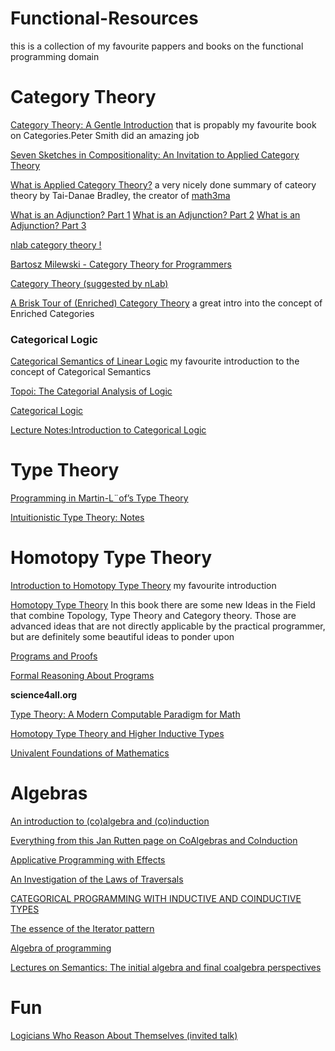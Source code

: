 # Functional-Resources


this is a collection of my favourite pappers and books on the functional programming domain 


# Category Theory 
[Category Theory: A Gentle Introduction](https://www.logicmatters.net/categories/) that is propably my favourite book on Categories.Peter Smith did an amazing job  

[Seven Sketches in Compositionality: An Invitation to Applied Category Theory](https://arxiv.org/abs/1803.05316)

[What is Applied Category Theory?](https://arxiv.org/abs/1809.05923) a very nicely done summary of cateory theory by Tai-Danae Bradley, the creator of [math3ma](https://www.math3ma.com/categories/category-theory)

[What is an Adjunction? Part 1](https://www.math3ma.com/blog/what-is-an-adjunction-part-1)
[What is an Adjunction? Part 2](https://www.math3ma.com/blog/what-is-an-adjunction-part-2)
[What is an Adjunction? Part 3](https://www.math3ma.com/blog/what-is-an-adjunction-part-3)

[nlab category theory !](https://ncatlab.org/nlab/show/category+theory)

[Bartosz Milewski - Category Theory for Programmers ](https://www.google.com/url?sa=t&rct=j&q=&esrc=s&source=web&cd=14&cad=rja&uact=8&ved=2ahUKEwjwsI3q9d3lAhXGfFAKHfAeAh8QFjANegQIAhAC&url=https%3A%2F%2Funglueit-files.s3.amazonaws.com%2Febf%2Fe90890f0a6ea420c9825657d6f3a851d.pdf&usg=AOvVaw0zhLdYBYLTEXUr-mBJql7k)

[Category Theory (suggested by nLab)](http://www.andrew.cmu.edu/course/80-413-713/)

[A Brisk Tour of (Enriched) Category Theory](https://digitalcommons.oberlin.edu/honors/208/) a great intro into the concept of Enriched Categories

### Categorical Logic 
[Categorical Semantics of Linear Logic](https://www.irif.fr/~mellies//mpri/mpri-ens/biblio/categorical-semantics-of-linear-logic.pdf) my favourite introduction to the concept of Categorical Semantics

[Topoi: The Categorial Analysis of Logic](https://projecteuclid.org/euclid.bia/1403013939#toc)

[Categorical Logic](https://github.com/awodey/CatLogNotes)

[Lecture Notes:Introduction to Categorical Logic](https://www.andrew.cmu.edu/user/jonasf/80-514-814/notes.pdf)


# Type  Theory

[Programming in Martin-L¨of’s Type Theory](http://www.cse.chalmers.se/research/group/logic/book/book.pdf)  

[Intuitionistic Type Theory: Notes  ](https://github.com/dimitris-papadimitriou-chr/functional-resources/blob/master/MartinL%C3%B6f1984.pdf)

# Homotopy Type  Theory

[Introduction to Homotopy Type Theory](https://github.com/EgbertRijke/HoTT-Intro/blob/master/pdfs/2019-summer-school.pdf) my favourite introduction 

[ Homotopy Type Theory](https://homotopytypetheory.org/book/) In this book there are some new Ideas in the Field that combine Topology, Type Theory and Category theory. Those are advanced ideas that are not directly applicable by the practical programmer, but are definitely some beautiful ideas to ponder upon

[Programs and Proofs](https://ilyasergey.net/pnp/)

[Formal Reasoning About Programs](http://adam.chlipala.net/frap/)

**science4all.org**

[Type Theory: A Modern Computable Paradigm for Math](http://www.science4all.org/article/type-theory/)

[Homotopy Type Theory and Higher Inductive Types](https://www.science4all.org/article/homotopy-type-theory/)

[Univalent Foundations of Mathematics](http://www.science4all.org/article/univalence/)

# Algebras

[An introduction to (co)algebra and (co)induction](https://homepages.cwi.nl/~janr/papers/files-of-papers/2011_Jacobs_Rutten_new.pdf)

[Everything from this  Jan Rutten page on CoAlgebras and CoInduction](https://homepages.cwi.nl/~janr/papers/)

[Applicative Programming with Effects](http://www.staff.city.ac.uk/~ross/papers/Applicative.html)

[An Investigation of the Laws of Traversals](https://arxiv.org/abs/1202.2919)

[CATEGORICAL PROGRAMMING WITH INDUCTIVE AND COINDUCTIVE TYPES ](http://citeseerx.ist.psu.edu/viewdoc/summary?doi=10.1.1.97.5948)

[The essence of the Iterator pattern](https://www.researchgate.net/publication/220676565_The_essence_of_the_Iterator_pattern)

[Algebra of programming](https://www.google.com/url?sa=t&rct=j&q=&esrc=s&source=web&cd=8&cad=rja&uact=8&ved=2ahUKEwiCxvOA2v7lAhXS-KQKHZ58DEEQFjAHegQIAhAC&url=https%3A%2F%2Fthemattchan.com%2Fdocs%2Falgprog.pdf&usg=AOvVaw02sObW8TU9HwvqaIz46w05)

[Lectures on Semantics: The initial algebra and final coalgebra perspectives ](http://citeseerx.ist.psu.edu/viewdoc/download;jsessionid=1CED3B938A52E68E720186AE2C693C7D?doi=10.1.1.46.6839&rep=rep1&type=pdf)

# Fun

[Logicians Who Reason About Themselves (invited talk)](http://www.tark.org/proceedings/tark_mar19_86/p341-smullyan.pdf)


